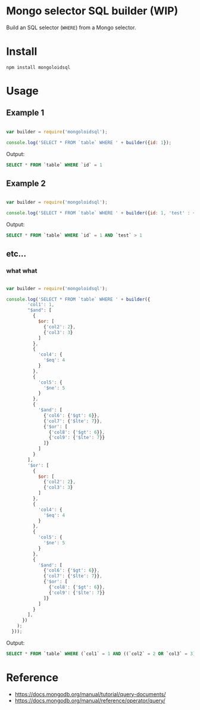 # Mongo selector SQL builder (WIP)

Build an SQL selector (`WHERE`) from a Mongo selector.

# Install

    npm install mongoloidsql

# Usage

## Example 1
````javascript

var builder = require('mongoloidsql');

console.log('SELECT * FROM `table` WHERE ' + builder({id: 1});
````

Output:

````sql
SELECT * FROM `table` WHERE `id` = 1
````

## Example 2
````javascript

var builder = require('mongoloidsql');

console.log('SELECT * FROM `table` WHERE ' + builder({id: 1, 'test' : { '$gt': 1}});
````

Output:

````sql
SELECT * FROM `table` WHERE `id` = 1 AND `test` > 1
````

## etc...

### what what
````javascript

var builder = require('mongoloidsql');

console.log('SELECT * FROM `table` WHERE ' + builder({
        'col1': 1,
        "$and": [
          {
            $or: [
              {'col2': 2},
              {'col3': 3}
            ]
          },
          {
            'col4': {
              '$eq': 4
            }
          },
          {
            'col5': {
              '$ne': 5
            }
          },
          {
            '$and': [
              {'col6': {'$gt': 6}},
              {'col7': {'$lte': 7}},
              {'$or': [
                {'col8': {'$gt': 6}},
                {'col9': {'$lte': 7}}
              ]}
            ]
          }
        ],
        '$or': [
          {
            $or: [
              {'col2': 2},
              {'col3': 3}
            ]
          },
          {
            'col4': {
              '$eq': 4
            }
          },
          {
            'col5': {
              '$ne': 5
            }
          },
          {
            '$and': [
              {'col6': {'$gt': 6}},
              {'col7': {'$lte': 7}},
              {'$or': [
                {'col8': {'$gt': 6}},
                {'col9': {'$lte': 7}}
              ]}
            ]
          }
        ],
      })
    );
  }));

````

Output:

````sql
SELECT * FROM `table` WHERE (`col1` = 1 AND ((`col2` = 2 OR `col3` = 3) AND `col4` = 4 AND `col5` != 5 AND (`col6` > 6 AND `col7` <= 7 AND (`col8` > 6 OR `col9` <= 7))) AND ((`col2` = 2 OR `col3` = 3) OR `col4` = 4 OR `col5` != 5 OR (`col6` > 6 AND `col7` <= 7 AND (`col8` > 6 OR `col9` <= 7))))
````

# Reference

 * https://docs.mongodb.org/manual/tutorial/query-documents/
 * https://docs.mongodb.org/manual/reference/operator/query/
